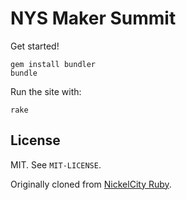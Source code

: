 # NYS Maker Summit

Get started!

    gem install bundler
    bundle

Run the site with:

    rake

## License

MIT. See `MIT-LICENSE`.

Originally cloned from [NickelCity Ruby](https://github.com/nickelcityruby/nickelcityruby.github.com).